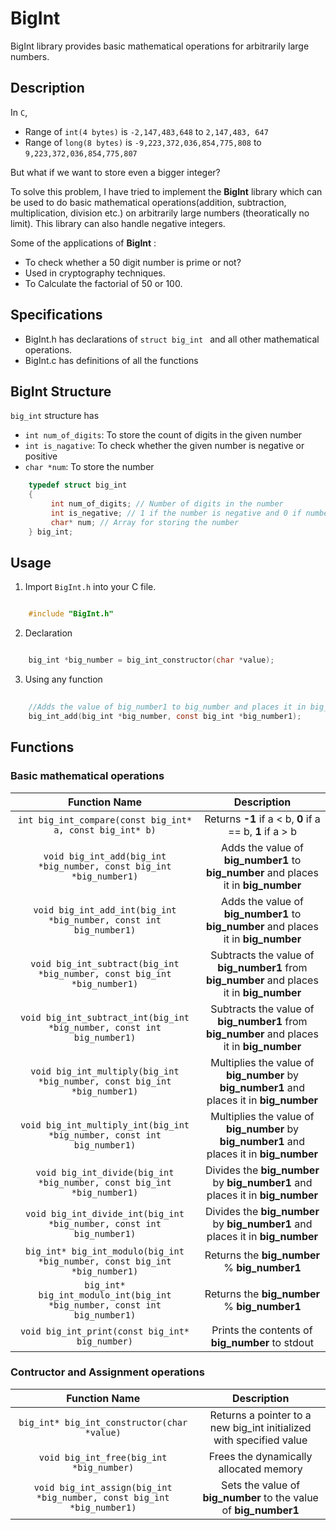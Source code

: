 
# BigInt

BigInt library provides basic mathematical operations for arbitrarily large numbers.

## Description

In `C`,

- Range of `int(4 bytes)` is `-2,147,483,648` to `2,147,483, 647` 
- Range of `long(8 bytes)` is `-9,223,372,036,854,775,808` to `9,223,372,036,854,775,807`

But what if we want to store even a bigger integer? 

To solve this problem, I have tried to implement the **BigInt** library which can be used to do basic mathematical operations(addition, subtraction, multiplication, division etc.) on arbitrarily large numbers (theoratically no limit). This library can also handle negative integers.

Some of the applications of **BigInt** :

- To check whether a 50 digit number is prime or not?
- Used in cryptography techniques.
- To Calculate the factorial of 50 or 100.

## Specifications

- BigInt.h has declarations of `struct big_int ` and all other mathematical operations.
- BigInt.c has definitions of all the functions

## BigInt Structure

`big_int` structure has

- `int num_of_digits`: To store the count of digits in the given number
- `int is_nagative`: To check whether the given number is negative or positive
- `char *num`: To store the number 

```c
    typedef struct big_int 
    {
         int num_of_digits; // Number of digits in the number
         int is_negative; // 1 if the number is negative and 0 if number is positive
         char* num; // Array for storing the number
    } big_int;

```

## Usage

1. Import `BigInt.h` into your C file.

```c

    #include "BigInt.h" 

```
2. Declaration

```c

    big_int *big_number = big_int_constructor(char *value);

```

3. Using any function

```c
    
    //Adds the value of big_number1 to big_number and places it in big_number
    big_int_add(big_int *big_number, const big_int *big_number1);    

```

## Functions

### Basic mathematical operations

|  Function Name                       | Description |
| :-----:                              | :--: |
| `int big_int_compare(const big_int* a, const big_int* b)`      | Returns  **-1** if a < b,  **0** if a == b, **1** if a > b  |
| `void big_int_add(big_int *big_number, const big_int *big_number1)` | Adds the value of **big_number1** to **big_number** and places it in **big_number** |
| `void big_int_add_int(big_int *big_number, const int big_number1)` | Adds the value of **big_number1** to **big_number** and places it in **big_number** |
| `void big_int_subtract(big_int *big_number, const big_int *big_number1)` | Subtracts the value of **big_number1** from **big_number** and places it in **big_number** |
| `void big_int_subtract_int(big_int *big_number, const int big_number1)` | Subtracts the value of **big_number1** from **big_number** and places it in **big_number** |
| `void big_int_multiply(big_int *big_number, const big_int *big_number1)` | Multiplies the value of **big_number** by **big_number1** and places it in **big_number** |
| `void big_int_multiply_int(big_int *big_number, const int big_number1)` | Multiplies the value of **big_number** by **big_number1** and places it in **big_number** |
| `void big_int_divide(big_int *big_number, const big_int *big_number1)` | Divides the  **big_number** by **big_number1** and places it in **big_number** |
| `void big_int_divide_int(big_int *big_number, const int big_number1)` | Divides the  **big_number** by **big_number1** and places it in **big_number** |
| `big_int* big_int_modulo(big_int *big_number, const big_int *big_number1)` | Returns the  **big_number** % **big_number1**|
| `big_int* big_int_modulo_int(big_int *big_number, const int big_number1)` | Returns the  **big_number** % **big_number1**|
| `void big_int_print(const big_int* big_number)` | Prints the contents of **big_number** to stdout|


### Contructor and Assignment operations

|  Function Name                       | Description |
| :-----:                              | :--: |
| `big_int* big_int_constructor(char *value)`      | Returns a pointer to a new big_int initialized with specified value|
| `void big_int_free(big_int *big_number)` | Frees the dynamically allocated memory|
| `void big_int_assign(big_int *big_number, const big_int *big_number1)` | Sets the value of **big_number** to the value of **big_number1**|
